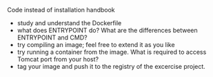 Code instead of installation handbook

* study and understand the Dockerfile
* what does ENTRYPOINT do? What are the differences between ENTRYPOINT and CMD?
* try compiling an image; feel free to extend it as you like
* try running a container from the image. What is required to access Tomcat port from your host?
* tag your image and push it to the registry of the excercise project.